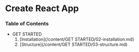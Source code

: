 # Create React App

### Table of Contents

* GET STARTED
  1. [Installation](/content/GET STARTED/02-installation.md)
  2. [Structure](/content/GET STARTED/03-structure.md)
